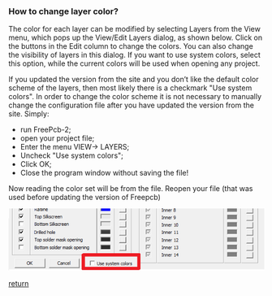 ### How to change layer color?

The color for each layer can be modified by selecting Layers from the View menu, which pops up the View/Edit Layers dialog, as shown below. Click on the buttons in the Edit column to change the colors. You can also change the visibility of layers in this dialog. If you want to use system colors, select this option, while the current colors will be used when opening any project.

If you updated the version from the site and you don’t like the default color scheme of the layers, then most likely there is a checkmark "Use system colors". In order to change the color scheme it is not necessary to manually change the configuration file after you have updated the version from the site. Simply:

* run FreePcb-2;
* open your project file;
* Enter the menu VIEW-> LAYERS;
* Uncheck "Use system colors";
* Click OK;
* Close the program window without saving the file!
 
Now reading the color set will be from the file. Reopen your file (that was used before updating the version of Freepcb)

![](/pictures/sys_colors.png)

[return](How_to.md)

